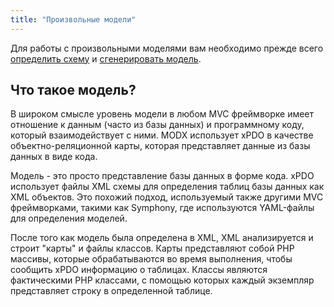 ```yaml
---
title: "Произвольные модели"
---
```


Для работы с произвольными моделями вам необходимо прежде всего [определить схему](extending-modx/xpdo/custom-models/defining-a-schema) и [сгенерировать модель](extending-modx/xpdo/custom-models/generating-the-model).

## Что такое модель?

В широком смысле уровень модели в любом MVC фреймворке имеет отношение к данным (часто из базы данных) и программному коду, который взаимодействует с ними. MODX использует xPDO в качестве объектно-реляционной карты, которая представляет данные из базы данных в виде кода.

Модель - это просто представление базы данных в форме кода. xPDO использует файлы XML схемы для определения таблиц базы данных как XML объектов. Это похожий подход, используемый также другими MVC фреймворками, такими как Symphony, где используются YAML-файлы для определения моделей.

После того как модель была определена в XML, XML анализируется и строит "карты" и файлы классов. Карты представляют собой PHP массивы, которые обрабатываются во время выполнения, чтобы сообщить xPDO информацию о таблицах. Классы являются фактическими PHP классами, с помощью которых каждый экземпляр представляет строку в определенной таблице.
